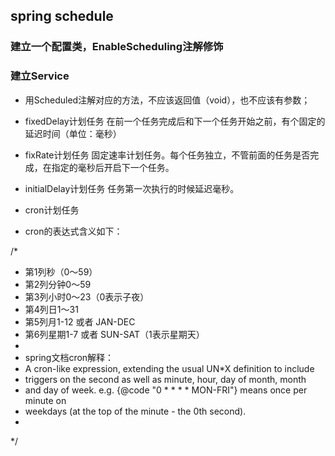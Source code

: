 ## spring schedule

### 建立一个配置类，EnableScheduling注解修饰

### 建立Service

* 用Scheduled注解对应的方法，不应该返回值（void），也不应该有参数；
* fixedDelay计划任务
在前一个任务完成后和下一个任务开始之前，有个固定的延迟时间（单位：毫秒）

* fixRate计划任务
固定速率计划任务。每个任务独立，不管前面的任务是否完成，在指定的毫秒后开启下一个任务。

* initialDelay计划任务
任务第一次执行的时候延迟毫秒。

* cron计划任务
* cron的表达式含义如下：

>>>
/* 
 * 第1列秒（0～59）  
 * 第2列分钟0～59  
 * 第3列小时0～23（0表示子夜）  
 * 第4列日1～31  
 * 第5列月1-12 或者 JAN-DEC  
 * 第6列星期1-7 或者 SUN-SAT（1表示星期天）  
 *  
 * spring文档cron解释：  
 * A cron-like expression, extending the usual UN*X definition to include  
 * triggers on the second as well as minute, hour, day of month, month  
 * and day of week.  e.g. {@code "0 * * * * MON-FRI"} means once per minute on  
 * weekdays (at the top of the minute - the 0th second).  
 *  
*/